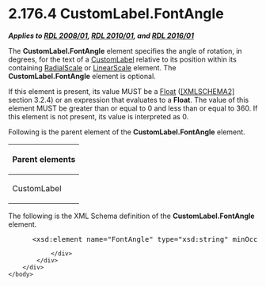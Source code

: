 <html dir="LTR" xmlns:mshelp="http://msdn.microsoft.com/mshelp" xmlns:ddue="http://ddue.schemas.microsoft.com/authoring/2003/5" xmlns:xlink="http://www.w3.org/1999/xlink" xmlns:tool="http://www.microsoft.com/tooltip">
    <head>
        <meta http-equiv="Content-Type" content="text/html; CHARSET=utf-8"></meta>
        <meta name="save" content="history"></meta>
        <title>2.176.4 CustomLabel.FontAngle</title>
        <xml>
            <mshelp:toctitle title="2.176.4 CustomLabel.FontAngle"></mshelp:toctitle>
            <mshelp:rltitle title="[MS-RDL]: CustomLabel.FontAngle"></mshelp:rltitle>
            <mshelp:keyword index="A" term="18901d2e-c37c-4405-9aab-5177edbbab22"></mshelp:keyword>
            <mshelp:attr name="DCSext.ContentType" value="open specification"></mshelp:attr>
            <mshelp:attr name="AssetID" value="18901d2e-c37c-4405-9aab-5177edbbab22"></mshelp:attr>
            <mshelp:attr name="TopicType" value="kbRef"></mshelp:attr>
            <mshelp:attr name="DCSext.Title" value="[MS-RDL]: CustomLabel.FontAngle" />
        </xml>
    </head>
    <body>
        <div id="header">
            <h1 class="heading">2.176.4 CustomLabel.FontAngle</h1>
        </div>
        <div id="mainSection">
            <div id="mainBody">
                <div id="allHistory" class="saveHistory"></div>
                <div id="sectionSection0" class="section" name="collapseableSection">
                    

<p><b><i>Applies to </i></b><a href="1e855f94-4617-47e4-b89e-0856c6cb420f.html"><b><i>RDL 2008/01</i></b></a><b><i>,
</i></b><a href="3428e690-a348-4ec7-8a6a-8efb42d2cdee.html"><b><i>RDL 2010/01</i></b></a><b><i>,
and </i></b><a href="52ce3983-2bfc-4e72-9359-42aaf5fe4509.html"><b><i>RDL 2016/01</i></b></a></p>

<p>The <b>CustomLabel.FontAngle</b> element specifies the angle
of rotation, in degrees, for the text of a <a href="519139e8-6188-4286-b148-dfd76a0a6be4.html">CustomLabel</a> relative to
its position within its containing <a href="86468d9f-c561-4b50-a689-5dfccfde8495.html">RadialScale</a> or <a href="744f8b40-7ad5-4652-94a1-76ae5df59389.html">LinearScale</a> element. The <b>CustomLabel.FontAngle</b>
element is optional. </p>

<p>If this element is present, its value MUST be a <a href="c7d0946f-992e-4abc-a304-09b53e030692.html">Float</a> (<a href="https://go.microsoft.com/fwlink/?LinkId=90610">[XMLSCHEMA2]</a> section
3.2.4) or an expression that evaluates to a <b>Float</b>. The value of this element
MUST be greater than or equal to 0 and less than or equal to 360. If this
element is not present, its value is interpreted as 0.</p>

<p>Following is the parent element of the <b>CustomLabel.FontAngle</b>
element.</p>

<table>
 <thead>
  <tr>
   <th>
   <p>Parent elements</p>
   </th>
  </tr>
 </thead>
 <tr>
  <td>
  <p>CustomLabel</p>
  </td>
 </tr>
</table>

<p>The following is the XML Schema definition of the <b>CustomLabel.FontAngle</b>
element.</p>

<dl>
<dd>
<div><pre> &lt;xsd:element name=&quot;FontAngle&quot; type=&quot;xsd:string&quot; minOccurs=&quot;0&quot; /&gt;
</pre></div>
</dd></dl>


                </div>
            </div>
        </div>
    </body>
</html>